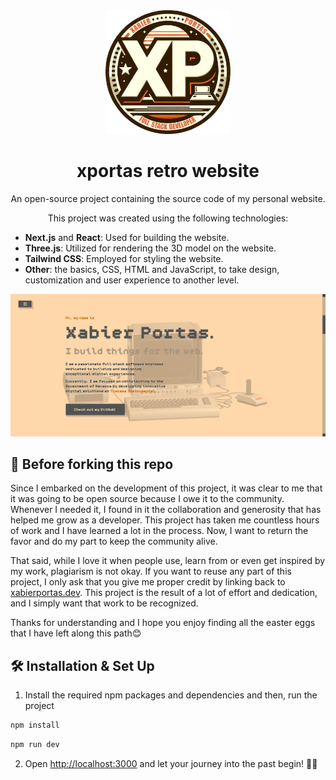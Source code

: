 <div align="center">
  <img alt="Logo" src="public/images/xportas-logo.webp" width="200" />
</div>
<h1 align="center">
  xportas retro website
</h1>
<p align="center">
  An open-source project containing the source code of my personal website.
</p>
<p align="center">
  This project was created using the following technologies:
  <ul>
    <li><strong>Next.js</strong> and <strong>React</strong>: Used for building the website.</li>
    <li><strong>Three.js</strong>: Utilized for rendering the 3D model on the website.</li>
    <li><strong>Tailwind CSS</strong>: Employed for styling the website.</li>
    <li><strong>Other</strong>: the basics, CSS, HTML and JavaScript, to take design, customization and user experience to another level.
  </ul>
</p>

![demo](public/images/screenshot-xportas-retro-website.png)

## 🚨 Before forking this repo

Since I embarked on the development of this project, it was clear to me that it was going to be open source because I owe it to the community. Whenever I needed it, I found in it the collaboration and generosity that has helped me grow as a developer. This project has taken me countless hours of work and I have learned a lot in the process. Now, I want to return the favor and do my part to keep the community alive.

That said, while I love it when people use, learn from or even get inspired by my work, plagiarism is not okay. If you want to reuse any part of this project, I only ask that you give me proper credit by linking back to [xabierportas.dev](https://xabierportas.dev). This project is the result of a lot of effort and dedication, and I simply want that work to be recognized.

Thanks for understanding and I hope you enjoy finding all the easter eggs that I have left along this path😊

## 🛠 Installation & Set Up

1. Install the required npm packages and dependencies and then, run the project

```bash
npm install

```

```bash
npm run dev

```
2. Open [http://localhost:3000](http://localhost:3000) and let your journey into the past begin! 🚀🚀